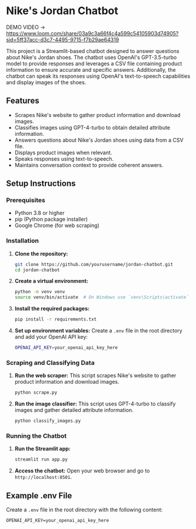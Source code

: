 # Nike's Jordan Chatbot

DEMO VIDEO -> https://www.loom.com/share/03a9c3a66f4c4a599c54105903d74905?sid=5ff37acc-d3c7-4495-9715-f7b29ae64319

This project is a Streamlit-based chatbot designed to answer questions about Nike's Jordan shoes. The chatbot uses OpenAI's GPT-3.5-turbo model to provide responses and leverages a CSV file containing product information to ensure accurate and specific answers. Additionally, the chatbot can speak its responses using OpenAI's text-to-speech capabilities and display images of the shoes.

## Features

- Scrapes Nike's website to gather product information and download images.
- Classifies images using GPT-4-turbo to obtain detailed attribute information.
- Answers questions about Nike's Jordan shoes using data from a CSV file.
- Displays product images when relevant.
- Speaks responses using text-to-speech.
- Maintains conversation context to provide coherent answers.

## Setup Instructions

### Prerequisites

- Python 3.8 or higher
- pip (Python package installer)
- Google Chrome (for web scraping)

### Installation

1. **Clone the repository:**

   ```sh
   git clone https://github.com/yourusername/jordan-chatbot.git
   cd jordan-chatbot
   ```

2. **Create a virtual environment:**

   ```sh
   python -m venv venv
   source venv/bin/activate  # On Windows use `venv\Scripts\activate`
   ```

3. **Install the required packages:**

   ```sh
   pip install -r requirements.txt
   ```

4. **Set up environment variables:**
   Create a `.env` file in the root directory and add your OpenAI API key:
   ```sh
   OPENAI_API_KEY=your_openai_api_key_here
   ```

### Scraping and Classifying Data

1. **Run the web scraper:**
   This script scrapes Nike's website to gather product information and download images.

   ```sh
   python scrape.py
   ```

2. **Run the image classifier:**
   This script uses GPT-4-turbo to classify images and gather detailed attribute information.
   ```sh
   python classify_images.py
   ```

### Running the Chatbot

1. **Run the Streamlit app:**

   ```sh
   streamlit run app.py
   ```

2. **Access the chatbot:**
   Open your web browser and go to `http://localhost:8501`.

## Example .env File

Create a `.env` file in the root directory with the following content:

```plaintext
OPENAI_API_KEY=your_openai_api_key_here
```
